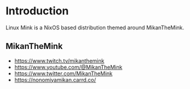 # Introduction

Linux Mink is a NixOS based distribution themed around MikanTheMink.

## MikanTheMink

- <https://www.twitch.tv/mikanthemink>
- <https://www.youtube.com/@MikanTheMink>
- <https://www.twitter.com/MikanTheMink>
- <https://nonomiyamikan.carrd.co/>
